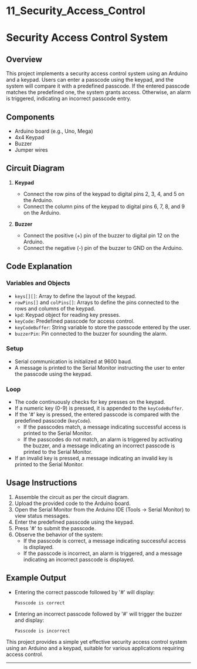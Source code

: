 # 11_Security_Access_Control

# Security Access Control System

## Overview

This project implements a security access control system using an Arduino and a keypad. Users can enter a passcode using the keypad, and the system will compare it with a predefined passcode. If the entered passcode matches the predefined one, the system grants access. Otherwise, an alarm is triggered, indicating an incorrect passcode entry.

## Components

- Arduino board (e.g., Uno, Mega)
- 4x4 Keypad
- Buzzer
- Jumper wires

## Circuit Diagram

1. **Keypad**
   - Connect the row pins of the keypad to digital pins 2, 3, 4, and 5 on the Arduino.
   - Connect the column pins of the keypad to digital pins 6, 7, 8, and 9 on the Arduino.

2. **Buzzer**
   - Connect the positive (+) pin of the buzzer to digital pin 12 on the Arduino.
   - Connect the negative (-) pin of the buzzer to GND on the Arduino.

## Code Explanation

### Variables and Objects

- `keys[][]`: Array to define the layout of the keypad.
- `rowPins[]` and `colPins[]`: Arrays to define the pins connected to the rows and columns of the keypad.
- `kpd`: Keypad object for reading key presses.
- `keyCode`: Predefined passcode for access control.
- `keyCodeBuffer`: String variable to store the passcode entered by the user.
- `buzzerPin`: Pin connected to the buzzer for sounding the alarm.

### Setup

- Serial communication is initialized at 9600 baud.
- A message is printed to the Serial Monitor instructing the user to enter the passcode using the keypad.

### Loop

- The code continuously checks for key presses on the keypad.
- If a numeric key (0-9) is pressed, it is appended to the `keyCodeBuffer`.
- If the '#' key is pressed, the entered passcode is compared with the predefined passcode (`keyCode`).
  - If the passcodes match, a message indicating successful access is printed to the Serial Monitor.
  - If the passcodes do not match, an alarm is triggered by activating the buzzer, and a message indicating an incorrect passcode is printed to the Serial Monitor.
- If an invalid key is pressed, a message indicating an invalid key is printed to the Serial Monitor.

## Usage Instructions

1. Assemble the circuit as per the circuit diagram.
2. Upload the provided code to the Arduino board.
3. Open the Serial Monitor from the Arduino IDE (Tools -> Serial Monitor) to view status messages.
4. Enter the predefined passcode using the keypad.
5. Press '#' to submit the passcode.
6. Observe the behavior of the system:
   - If the passcode is correct, a message indicating successful access is displayed.
   - If the passcode is incorrect, an alarm is triggered, and a message indicating an incorrect passcode is displayed.

## Example Output

- Entering the correct passcode followed by '#' will display:
  ```
  Passcode is correct
  ```
- Entering an incorrect passcode followed by '#' will trigger the buzzer and display:
  ```
  Passcode is incorrect
  ```

This project provides a simple yet effective security access control system using an Arduino and a keypad, suitable for various applications requiring access control.

---

